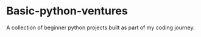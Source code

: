 # Basic-python-ventures
A collection of beginner python projects built as part of my coding journey.
